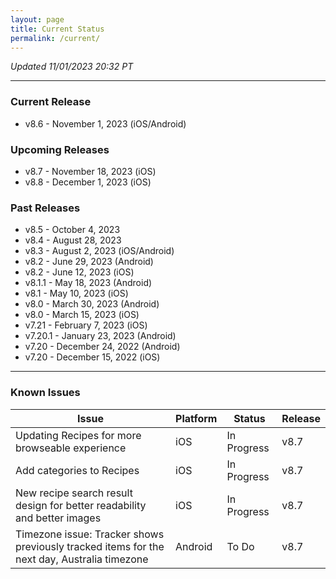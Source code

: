 ```yaml
---
layout: page
title: Current Status
permalink: /current/
---
```


_Updated 11/01/2023 20:32 PT_


***

### Current Release
- v8.6 - November 1, 2023 (iOS/Android)

### Upcoming Releases
- v8.7    - November 18, 2023 (iOS)
- v8.8    - December 1, 2023 (iOS)
 
### Past Releases
- v8.5    - October 4, 2023
- v8.4    - August 28, 2023
- v8.3    - August 2, 2023 (iOS/Android)
- v8.2    - June 29, 2023 (Android)
- v8.2    - June 12, 2023 (iOS)
- v8.1.1  - May 18, 2023 (Android)
- v8.1    - May 10, 2023 (iOS)
- v8.0    - March 30, 2023 (Android)
- v8.0    - March 15, 2023 (iOS)
- v7.21   - February 7, 2023 (iOS)
- v7.20.1 - January 23, 2023 (Android)
- v7.20   - December 24, 2022 (Android)
- v7.20   - December 15, 2022 (iOS)


***

### Known Issues

|Issue                          |Platform   | Status    | Release           |
| ---                           | ---       | ---       | ---               |
|Updating Recipes for more browseable experience |iOS |In Progress| v8.7|
|Add categories to Recipes |iOS |In Progress| v8.7|
|New recipe search result design for better readability and better images |iOS |In Progress| v8.7|
|Timezone issue: Tracker shows previously tracked items for the next day, Australia timezone |Android |To Do| v8.7|
